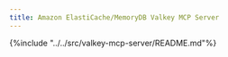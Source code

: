 ```yaml
---
title: Amazon ElastiCache/MemoryDB Valkey MCP Server
---
```


{%include "../../src/valkey-mcp-server/README.md"%}
